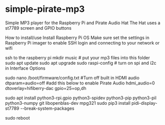 # simple-pirate-mp3
Simple MP3 player for the Raspberry Pi and Pirate Audio Hat
The Hat uses a st7789 screen and GPIO buttons

How to install/use
Install Raspberry Pi OS
Make sure set the settings in Raspberry Pi imager to enable SSH login and connecting to your network or wifi

ssh to the raspberry pi
mkdir music # put your mp3 files into this folder
sudo apt update
sudo apt upgrade
sudo raspi-config # turn on spi and i2c in Interface Options

sudo nano /boot/firmware/config.txt
#Turn off built in HDMI audio
dtparam=audio=off
#add this below to enable Pirate Audio
hdmi_audio=0
dtoverlay=hifiberry-dac
gpio=25=op,dh

sudo apt install python3-rpi.gpio python3-spidev python3-pip python3-pil python3-numpy git libopenblas-dev mpg321
sudo pip3 install pidi-display-st7789 --break-system-packages

sudo reboot
